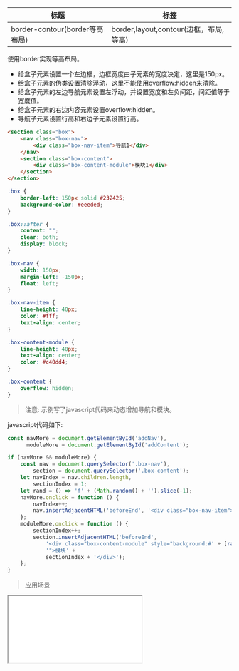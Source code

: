 | 标题                             | 标签           |
| -------------------------------- | -------------- |
| border-contour(border等高布局) | border,layout,contour(边框，布局,等高) |

使用border实现等高布局。

* 给盒子元素设置一个左边框，边框宽度由子元素的宽度决定，这里是150px。
* 给盒子元素的伪类设置清除浮动，这里不能使用overflow:hidden来清除。
* 给盒子元素的左边导航元素设置左浮动，并设置宽度和左负间距，间距值等于宽度值。
* 给盒子元素的右边内容元素设置overflow:hidden。
* 导航子元素设置行高和右边子元素设置行高。

```html
<section class="box">
    <nav class="box-nav">
        <div class="box-nav-item">导航1</div>
    </nav>
    <section class="box-content">
        <div class="box-content-module">模块1</div>
    </section>
</section>
```

```css
.box {
    border-left: 150px solid #232425;
    background-color: #eeeded;
}

.box::after {
    content: "";
    clear: both;
    display: block;
}

.box-nav {
    width: 150px;
    margin-left: -150px;
    float: left;
}

.box-nav-item {
    line-height: 40px;
    color: #fff;
    text-align: center;
}

.box-content-module {
    line-height: 40px;
    text-align: center;
    color: #c40dd4;
}

.box-content {
    overflow: hidden;
}
```

> 注意: 示例写了javascript代码来动态增加导航和模块。

javascript代码如下:

```js
const navMore = document.getElementById('addNav'),
      moduleMore = document.getElementById('addContent');

if (navMore && moduleMore) {
    const nav = document.querySelector('.box-nav'),
        section = document.querySelector('.box-content');
    let navIndex = nav.children.length,
        sectionIndex = 1;
    let rand = () => 'f' + (Math.random() + '').slice(-1);
    navMore.onclick = function () {
        navIndex++;
        nav.insertAdjacentHTML('beforeEnd', '<div class="box-nav-item">导航' + navIndex + '</div>');
    };
    moduleMore.onclick = function () {
        sectionIndex++;
        section.insertAdjacentHTML('beforeEnd',
            '<div class="box-content-module" style="background:#' + [rand(), rand(), rand()].join('') +
            '">模块' +
            sectionIndex + '</div>');
    };
}
```

> 应用场景

<iframe src="codes/css/html/button-hover-shrink-animation.html"></iframe>



